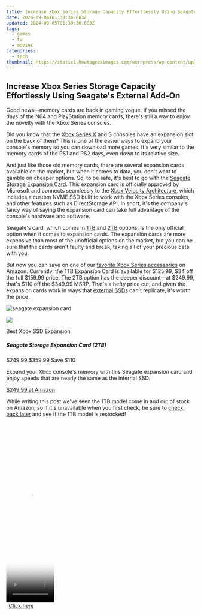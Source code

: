 ```yaml
---
title: Increase Xbox Series Storage Capacity Effortlessly Using Seagate's External Add-On
date: 2024-09-04T01:39:36.683Z
updated: 2024-09-05T01:39:36.683Z
tags:
  - games
  - tv
  - movies
categories:
  - tech
thumbnail: https://static1.howtogeekimages.com/wordpress/wp-content/uploads/2024/02/52687744583_ed56618b58_o.jpg
---
```


## Increase Xbox Series Storage Capacity Effortlessly Using Seagate's External Add-On

Good news—memory cards are back in gaming vogue. If you missed the days of the N64 and PlayStation memory cards, there's still a way to enjoy the novelty with the Xbox Series consoles.

 Did you know that the [Xbox Series X](https://www.gamestop.com/consoles-hardware/xbox-series-x%7Cs/consoles/products/microsoft-xbox-series-x-console/229056.html) and S consoles have an expansion slot on the back of them? This is one of the easier ways to expand your console's memory so you can download more games. It's very similar to the memory cards of the PS1 and PS2 days, even down to its relative size.

 And just like those old memory cards, there are several expansion cards available on the market, but when it comes to data, you don't want to gamble on cheaper options. So, to be safe, it's best to go with the [Seagate Storage Expansion Card](https://www.amazon.com/gp/product/B08K3S6WJM?tag=hotoge-20&ascsubtag=UUhtgUeUpU2002176&asc%5Frefurl=https%3A%2F%2Fwww.howtogeek.com%2Fxbox-expansion-card-deal%2F&asc%5Fcampaign=Affiliate). This expansion card is officially approved by Microsoft and connects seamlessly to the [Xbox Velocity Architecture](https://news.xbox.com/en-us/2020/07/14/a-closer-look-at-xbox-velocity-architecture/), which includes a custom NVME SSD built to work with the Xbox Series consoles, and other features such as DirectStorage API. In short, it's the company's fancy way of saying the expansion card can take full advantage of the console's hardware and software. 

 Seagate's card, which comes in [1TB](https://www.amazon.com/gp/product/B08K3S6WJM?tag=hotoge-20&ascsubtag=UUhtgUeUpU2002176&asc%5Frefurl=https%3A%2F%2Fwww.howtogeek.com%2Fxbox-expansion-card-deal%2F&asc%5Fcampaign=Affiliate) and [2TB](https://www.amazon.com/gp/product/B09BJYXMDW?th=1&tag=hotoge-20&ascsubtag=UUhtgUeUpU2002176&asc%5Frefurl=https%3A%2F%2Fwww.howtogeek.com%2Fxbox-expansion-card-deal%2F&asc%5Fcampaign=Affiliate) options, is the only official option when it comes to expansion cards. The expansion cards are more expensive than most of the unofficial options on the market, but you can be sure that the cards aren't faulty and break, taking all of your precious data with you.

 But now you can save on one of our [favorite Xbox Series accessories](https://fox-cloud.techidaily.com/new-optimizing-your-project-b-roll-utilization-tips-for-2024/) on Amazon. Currently, the 1TB Expansion Card is available for $125.99, $34 off the full $159.99 price. The 2TB option has the deeper discount—at $249.99, that's $110 off the $349.99 MSRP. That's a hefty price cut, and given the expansion cards work in ways that [external SSDs](https://screen-capture.techidaily.com/new-optimize-logitech-footage-background-free-method/) can't replicate, it's worth the price.

![seagate expansion card](https://static1.howtogeekimages.com/wordpress/wp-content/uploads/2023/12/seagate-expansion-card.png) 

![](https://static1.howtogeekimages.com/wordpresshttps://static0.howtogeekimages.com/wordpress/wp-content/uploads/2024/01/htg-best-of-2024-1.png) 

Best Xbox SSD Expansion

#####  Seagate Storage Expansion Card (2TB)

$249.99 $359.99 Save $110 

Expand your Xbox console's memory with this Seagate expansion card and enjoy speeds that are nearly the same as the internal SSD.

[$249.99 at Amazon](https://www.amazon.com/gp/product/B09BJYXMDW?th=1&tag=hotoge-20&ascsubtag=UUhtgUeUpU2002176&asc%5Frefurl=https%3A%2F%2Fwww.howtogeek.com%2Fxbox-expansion-card-deal%2F&asc%5Fcampaign=Affiliate) 

 While writing this post we've seen the 1TB model come in and out of stock on Amazon, so if it's unavailable when you first check, be sure to [check back later](https://www.amazon.com/gp/product/B08K3S6WJM?tag=hotoge-20&ascsubtag=UUhtgUeUpU2002176&asc%5Frefurl=https%3A%2F%2Fwww.howtogeek.com%2Fxbox-expansion-card-deal%2F&asc%5Fcampaign=Affiliate) and see if the 1TB model is restocked!

<ins class="adsbygoogle"
     style="display:block"
     data-ad-format="autorelaxed"
     data-ad-client="ca-pub-7571918770474297"
     data-ad-slot="1223367746"></ins>



<ins class="adsbygoogle"
     style="display:block"
     data-ad-client="ca-pub-7571918770474297"
     data-ad-slot="8358498916"
     data-ad-format="auto"
     data-full-width-responsive="true"></ins>



<!-- affiliate ads begin -->
<span id="1975636">
					<video width="128" height="480" style="cursor:pointer"
           poster="//a.impactradius-go.com/display-clicktoplayimage/1975636.png"
           onclick="if(!this.playClicked){this.play();this.setAttribute('controls',true);this.playClicked=true;}">
	   <source src="//a.impactradius-go.com/display-ad/22993-1975636">
	   <img src="//a.impactradius-go.com/display-clicktoplayimage/1975636.png" style="border: none; height: 100%; width: 100%; object-fit: contain">
	</video>
	<div style="width:80px;text-align:center"><a href="javascript:window.open(decodeURIComponent('https%3A%2F%2Fhomestyler.sjv.io%2Fc%2F5597632%2F1975636%2F22993'), '_blank');void(0);">Click here</a></div>
</span>
<img height="0" width="0" src="https://imp.pxf.io/i/5597632/1975636/22993" style="position:absolute;visibility:hidden;" border="0" />
<!-- affiliate ads end -->